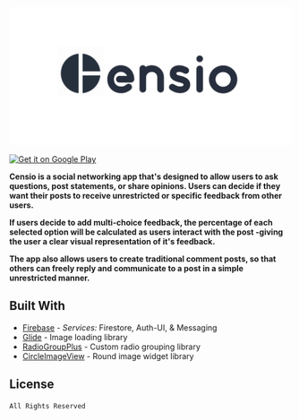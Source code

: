 ![](static/banner.png)

<a href='https://play.google.com/store/apps/details?id=com.apps.creativesource.censio&pcampaignid=MKT-Other-global-all-co-prtnr-py-PartBadge-Mar2515-1'><img alt='Get it on Google Play' src='https://play.google.com/intl/en_us/badges/images/generic/en_badge_web_generic.png' height='65'/></a>

**Censio is a social networking app that's designed to allow users to ask questions, post statements, or share opinions. Users can decide if they want their posts to receive unrestricted or specific feedback from other users.**

**If users decide to add multi-choice feedback, the percentage of each selected option will be calculated as users interact with the post -giving the user a clear visual representation of it's feedback.**

**The app also allows users to create traditional comment posts, so that others can freely reply and communicate to a post in a simple unrestricted manner.**

## Built With

* [Firebase](https://firebase.google.com/) - *Services:* Firestore, Auth-UI, & Messaging
* [Glide](https://bumptech.github.io/glide/) - Image loading library
* [RadioGroupPlus](https://github.com/worker8/RadioGroupPlus) - Custom radio grouping library
* [CircleImageView](https://github.com/hdodenhof/CircleImageView) - Round image widget library

## License

```
All Rights Reserved
```
